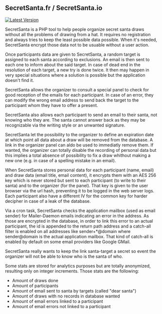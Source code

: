 ## SecretSanta.fr / SecretSanta.io

[![Latest Version](https://badge.fury.io/gh/korko%2Fsecretsanta.svg)](https://framagit.org/Korko/SecretSanta/tags)

SecretSanta is a PHP tool to help people organize secret santa draws without all the problems of drawing from a hat. It requires no registration and always tries to keep the least possible data possible. When it's needed, SecretSanta encrypt those data not to be usuable without a user action.

Once participants data are given to SecretSanta, a random target is assigned to each santa according to exclusions. An email is then sent to each one to inform about the said target. In case of dead end in the resolution of each target, a new try is done twice. It then may happen in very special situations where a solution is possible but the application doesn't find it.

SecretSanta allows the organizer to consult a special panel to check for good reception of the emails for each participant. In case of an error, they can modify the wrong email address to send back the target to the participant whom they have to offer a present.

SecretSanta also allows each participant to send an email to their santa, not knowing who they are. The santa cannot answer back as they may be recognizable via the writing style or an unwanted signature.

SecretSanta let the possibility to the organizer to define an expiration date at which point all data about a draw will be removed from the database. A link in the organizer panel can aldo be used to immediatly remove them. If wanted, the organizer can totally disable the recording of personal data but this implies a total absence of possibility to fix a draw whithout making a new one (e.g. in case of a spelling mistake in an email).

When SecretSanta stores personal data for each participant (name, email) and draw data (email title, email content), it encrypts them with an AES 256 key which is never stored but sent to each participant (to write to their santa) and to the organizer (for the panel). That key is given to the user browser via the url hash, preventing it to be logged in the web server logs. Each participant also have a different IV for the common key for harder decipher in case of a leak of the database.

Via a cron task, SecretSanta checks the application mailbox (used as email sender) for Mailer-Daemon emails indicating an error in the address. As those are encrypted in the database, in order to link this error to an actual participant, the id is appended to the return path address and a catch-all filter is enabled on all addresses like sender+\*@domain where sender@domain is the actual application mailbox. That kind of catch-all is enabled by default on some email providers like Google GMail.

SecretSanta really wants to keep the link santa-target a secret so event the organizer will not be able to know who is the santa of who.

Some stats are stored for analytics purposes but are totally anonymized, resulting only on integer increments. Those stats are the following:

* Amount of draws done
* Amount of participants
* Amount of email sent to santa by targets (called "dear santa")
* Amount of draws with no records in database wanted
* Amount of email errors linked to a participant
* Amount of email errors not linked to a participant